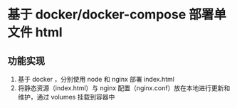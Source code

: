 # 基于 docker/docker-compose 部署单文件 html

## 功能实现

1. 基于 docker ，分别使用 node 和 nginx 部署 index.html
2. 将静态资源（index.html）与 nginx 配置（nginx.conf）放在本地进行更新和维护，通过 volumes 挂载到容器中
